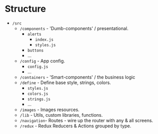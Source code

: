 # Structure

- `/src`
  - `/components` - 'Dumb-components' / presentational.
    - `alerts`
      - `index.js`
      - `styles.js`
    - `buttons`
    - ...
  - `/config` - App config.
    - `config.js`
    - ...
  - `/containers` - 'Smart-components' / the business logic
  - `/define` - Define base style, strings, colors.
    - `styles.js`
    - `colors.js`
    - `strings.js`
    - ...
  - `/images` - Images resources.
  - `/lib` - Utils, custom libraries, functions.
  - `/navigation`- Routes - wire up the router with any & all screens.
  - `/redux` - Redux Reducers & Actions grouped by type.